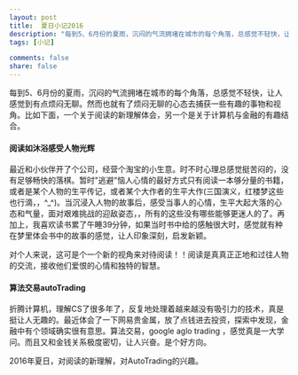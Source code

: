```yaml
---
layout: post
title:  夏日小记2016
description: "每到5、6月份的夏雨，沉闷的气流拥堵在城市的每个角落，总感觉不轻快，让人感觉到有点烦闷无聊。然而也就有了烦闷无聊的心态去捕获一些有趣的事物和视角。"
tags: [小记]

comments: false
share: false
---
```



每到5、6月份的夏雨，沉闷的气流拥堵在城市的每个角落，总感觉不轻快，让人感觉到有点烦闷无聊。然而也就有了烦闷无聊的心态去捕获一些有趣的事物和视角。比如下面，一个关于阅读的新理解体会，另一个是关于计算机与金融的有趣结合。

#### 阅读如沐浴感受人物光辉

最近和小伙伴开了个公司，经营个淘宝的小生意。时不时心理总感觉挺苦闷的，没有足够畅快的落棋。暂时"逃避"恼人心情的最好方式只有阅读一本够分量的书籍，或者是某个人物的生平传记，或者某个大作者的生平大作(三国演义，红楼梦这些也行滴，，^_^)。当沉浸入人物的故事后，感受当事人的心情，生平大起大落的心态和气量，面对艰难挑战的迎敌姿态，，所有的这些没有哪些能够更迷人的了。再加上，我喜欢读书累了午睡39分钟，如果当时书中给的感触很大时，感觉就有种在梦里体会书中的故事的感觉，让人印象深刻，启发新颖。

对个人来说，这可是个一个新的视角来对待阅读！！阅读是真真正正地和过往人物的交流，接收他们爱恨的心情和独特的智慧。

#### 算法交易autoTrading

折腾计算机，理解CS了很多年了，反复地处理着越来越没有吸引力的技术，真是挺让人无趣的。最近体会了一下网易贵金属，放了点钱进去投资，探索中发现，金融中有个领域确实很有意思。算法交易，google aglo trading ，感觉真是一大学问。而且又和金钱关系极度密切，让人兴奋。是个好方向。

2016年夏日，对阅读的新理解，对AutoTrading的兴趣。



